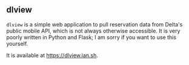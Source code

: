 ## dlview
`dlview` is a simple web application to pull reservation data from Delta's public mobile API, which is not always otherwise accessible. It is very poorly written in Python and Flask; I am sorry if you want to use this yourself.

It is available at https://dlview.ian.sh.